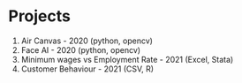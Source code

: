 # Projects

1. Air Canvas - 2020 (python, opencv) 
2. Face AI - 2020 (python, opencv)
3. Minimum wages vs Employment Rate - 2021 (Excel, Stata)
4. Customer Behaviour - 2021 (CSV, R) 
